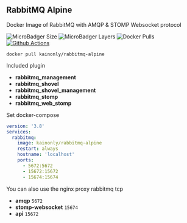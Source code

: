 ## RabbitMQ Alpine

Docker Image of RabbitMQ with AMQP & STOMP Websocket protocol

![MicroBadger Size](https://img.shields.io/microbadger/image-size/kainonly/rabbitmq-alpine.svg?style=flat-square)
![MicroBadger Layers](https://img.shields.io/microbadger/layers/kainonly/rabbitmq-alpine.svg?style=flat-square)
![Docker Pulls](https://img.shields.io/docker/pulls/kainonly/rabbitmq-alpine.svg?style=flat-square)
[![Github Actions](https://img.shields.io/github/workflow/status/docker-maker/rabbitmq-alpine/release?style=flat-square)](https://github.com/docker-marker/rabbitmq-alpine/actions)

```shell
docker pull kainonly/rabbitmq-alpine
```

Included plugin

- **rabbitmq_management**
- **rabbitmq_shovel**
- **rabbitmq_shovel_management**
- **rabbitmq_stomp**
- **rabbitmq_web_stomp**

Set docker-compose

```yml
version: '3.8'
services:
  rabbitmq:
    image: kainonly/rabbitmq-alpine
    restart: always
    hostname: 'localhost'
    ports:
      - 5672:5672
      - 15672:15672
      - 15674:15674
```

You can also use the nginx proxy rabbitmq tcp

- **amqp** `5672`
- **stomp-websocket** `15674`
- **api** `15672`